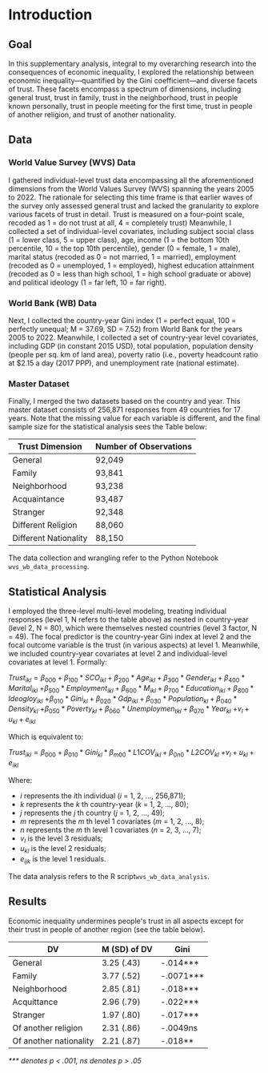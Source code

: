 # Introduction

## Goal
In this supplementary analysis, integral to my overarching research into the consequences of economic inequality, I explored the relationship between economic inequality—quantified by the Gini coefficient—and diverse facets of trust. These facets encompass a spectrum of dimensions, including general trust, trust in family, trust in the neighborhood, trust in people known personally, trust in people meeting for the first time, trust in people of another religion, and trust of another nationality.  

## Data

### World Value Survey (WVS) Data
I gathered individual-level trust data encompassing all the aforementioned dimensions from the World Values Survey (WVS) spanning the years 2005 to 2022. The rationale for selecting this time frame is that earlier waves of the survey only assessed general trust and lacked the granularity to explore various facets of trust in detail. Trust is measured on a four-point scale, recoded as 1 = do not trust at all, 4 = completely trust) Meanwhile, I collected a set of individual-level covariates, including subject social class (1 = lower class, 5 = upper class), age, income (1 = the bottom 10th percentile, 10 = the top 10th percentile), gender (0 = female, 1 = male), marital status (recoded as 0 = not married, 1 = married), employment (recoded as 0 = unemployed, 1 = employed), highest education attainment (recoded as 0 = less than high school, 1 = high school graduate or above) and political ideology (1 = far left, 10 = far right). 

### World Bank (WB) Data
Next, I collected the country-year Gini index (1 = perfect equal, 100 = perfectly unequal; M = 37.69, SD = 7.52) from World Bank for the years 2005 to 2022. Meanwhile, I collected a set of country-year level covariates, including GDP (in constant 2015 USD), total population, population density (people per sq. km of land area), poverty ratio (i.e., poverty headcount ratio at $2.15 a day (2017 PPP), and unemployment rate (national estimate).

### Master Dataset
Finally, I merged the two datasets based on the country and year. This master dataset consists of 256,871 responses from 49 countries for 17 years. Note that the missing value for each variable is different, and the final sample size for the statistical analysis sees the Table below:

| Trust Dimension          | Number of Observations |
|--------------------------|------------------------|
| General                  | 92,049                 |
| Family                   | 93,841                 |
| Neighborhood             | 93,238                 |
| Acquaintance             | 93,487                 |
| Stranger                 | 92,348                 |
| Different Religion       | 88,060                 |
| Different Nationality    | 88,150                 |

The data collection and wrangling refer to the Python Notebook ```wvs_wb_data_processing```.

## Statistical Analysis
I employed the three-level multi-level modeling, treating individual responses (level 1, N refers to the table above) as nested in country-year (level 2, N = 80), which were themselves nested countries (level 3 factor, N = 49). The focal predictor is the country-year Gini index at level 2 and the focal outcome variable is the trust (in various aspects) at level 1. Meanwhile, we included country-year covariates at level 2 and individual-level covariates at level 1. Formally:

$Trust_{ikl} = β_{000} + β_{100} * SCO_{ikl} + β_{200} * Age_{ikl} + β_{300} * Gender_{ikl} + β_{400} * Marital_{ikl}$ 
            $+ β_{500} * Employment_{ikl} + β_{600} * M_{ikl} + β_{700} * Education_{ikl} + β_{800} * Ideogloy_{ikl}$ 
            $+ β_{010} * Gini_{kl} + β_{020} * Gdp_{ikl} + β_{030} * Population_{kl} + β_{040} * Density_{kl}$ 
            $+ β_{050} * Poverty_{kl} + β_{060} * Unemploymen_{tkl} + β_{070} * Year_{kl}$ 
            $+ v_{l} + u_{kl} + e_{ikl}$

Which is equivalent to:

$Trust_{ikl} = β_{000} + β_{010}*Gini_{kl} * β_{m00} * L1COV_{ikl} + β_{0n0} * L2COV_{kl}$ 
                      $+ v_{l} + u_{kl} + e_{ikl}$


Where:
- $i$ represents the $i$th individual ($i$ = 1, 2, ...,  256,871);
- $k$ represents the $k$ th country-year ($k$ = 1, 2, ..., 80);
- $j$ represents the $j$ th country ($j$ = 1, 2, ..., 49);
- $m$ represents the $m$ th level 1 covariates ($m$ = 1, 2, ..., 8);
- $n$ represents the $m$ th level 1 covariates ($n$ = 2, 3, ..., 7);
- $v_{l}$ is the level 3 residuals;
- $u_{kl}$ is the level 2 residuals;
- $e_{ijk}$ is the level 1 residuals.

The data analysis refers to the R script```wvs_wb_data_analysis```.

## Results
Economic inequality undermines people's trust in all aspects except for their trust in people of another region (see the table below).

|       DV         |M (SD) of DV | Gini   |
|------------------|-------------|--------|
| General          | 3.25 (.43)  | -.014***|
| Family           | 3.77 (.52)  | -.0071***|
| Neighborhood     | 2.85 (.81)  | -.018***|
| Acquittance      | 2.96 (.79)  | -.022***|
| Stranger         | 1.97 (.80)  | -.017***|
| Of another religion |2.31 (.86)| -.0049ns|
| Of another nationality |2.21 (.87)| -.018**|

<i> *** denotes p < .001, ns denotes p > .05 <i>

